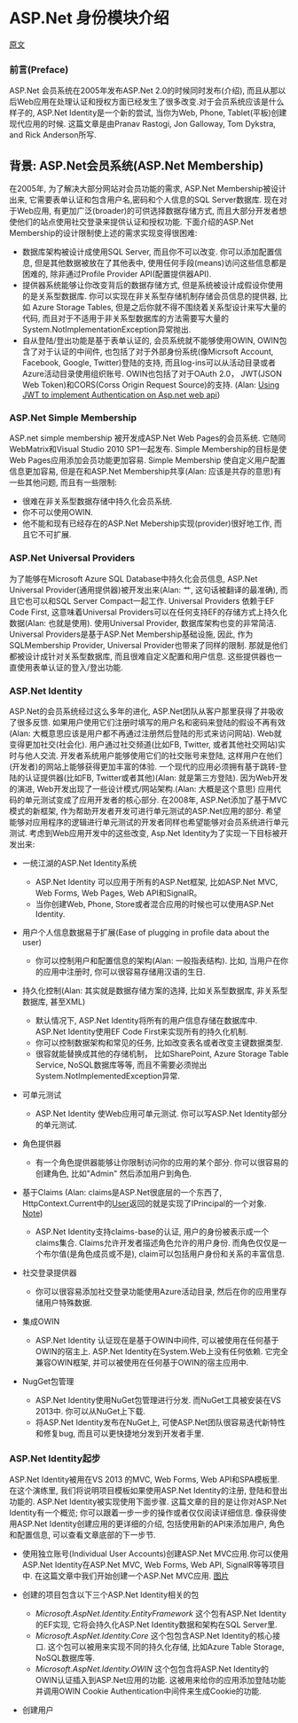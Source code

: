# ASP.Net 身份模块介绍

[原文](http://www.asp.net/identity/overview/getting-started/introduction-to-aspnet-identity)

### 前言(Preface)

ASP.Net 会员系统在2005年发布ASP.Net 2.0的时候同时发布(介绍), 而且从那以后Web应用在处理认证和授权方面已经发生了很多改变.对于会员系统应该是什么样子的, ASP.Net Identity是一个新的尝试, 当你为Web, Phone, Tablet(平板)创建现代应用的时候.
这篇文章是由Pranav Rastogi, Jon Galloway, Tom Dykstra, and Rick Anderson所写.


## 背景: ASP.Net会员系统(ASP.Net Membership)

在2005年, 为了解决大部分网站对会员功能的需求, ASP.Net Membership被设计出来, 它需要表单认证和包含用户名,密码和个人信息的SQL Server数据库. 现在对于Web应用, 有更加广泛(broader)的可供选择数据存储方式, 而且大部分开发者想使他们的站点使用社交登录来提供认证和授权功能. 下面介绍的ASP.Net Membership的设计限制使上述的需求实现变得很困难:

* 数据库架构被设计成使用SQL Server, 而且你不可以改变. 你可以添加配置信息, 但是其他数据被放在了其他表中, 使用任何手段(means)访问这些信息都是困难的, 除非通过Profile Provider API(配置提供器API).
* 提供器系统能够让你改变背后的数据存储方式, 但是系统被设计成假设你使用的是关系型数据库. 你可以实现在非关系型存储机制存储会员信息的提供器, 比如 Azure Storage Tables, 但是之后你就不得不围绕着关系型设计来写大量的代码, 而且对于不适用于非关系型数据库的方法需要写大量的System.NotImplementationException异常抛出.
* 自从登陆/登出功能是基于表单认证的, 会员系统就不能够使用OWIN, OWIN包含了对于认证的中间件, 也包括了对于外部身份系统(像Micrsoft Account, Facebook, Google, Twitter)登陆的支持, 而且log-ins可以从活动目录或者Azure活动目录使用组织账号. OWIN也包括了对于OAuth 2.0， JWT(JSON Web Token)和CORS(Corss Origin Request Source)的支持.  (Alan: [Using JWT to implement Authentication on Asp.net web api](http://stackoverflow.com/questions/23674613/using-jwt-to-implement-authentication-on-asp-net-web-api))

### ASP.Net Simple Membership

ASP.net simple membership 被开发成ASP.Net Web Pages的会员系统. 它随同WebMatrix和Visual Studio 2010 SP1一起发布. Simple Membership的目标是使Web Pages应用添加会员功能更加容易.
Simple Membership 使自定义用户配置信息更加容易, 但是在和ASP.Net Membership共享(Alan: 应该是共存的意思)有一些其他问题, 而且有一些限制:

* 很难在非关系型数据存储中持久化会员系统.
* 你不可以使用OWIN.
* 他不能和现有已经存在的ASP.Net Mebership实现(provider)很好地工作, 而且它不可扩展.

### ASP.Net Universal Providers

为了能够在Microsoft Azure SQL Database中持久化会员信息, ASP.Net Universal Provider(通用提供器)被开发出来(Alan: 艹, 这句话被翻译的最准确), 而且它也可以和SQL Server Compact一起工作. Universal Providers 依赖于EF Code First, 这意味着Universal Providers可以在任何支持EF的存储方式上持久化数据(Alan: 也就是使用). 使用Universal Provider, 数据库架构也变的非常简洁.
Universal Providers是基于ASP.Net Membership基础设施, 因此, 作为SQLMembership Provider, Universal Provider也带来了同样的限制. 那就是他们都被设计成针对关系型数据库, 而且很难自定义配置和用户信息. 这些提供器也一直使用表单认证的登入/登出功能.

### ASP.Net Identity

ASP.Net的会员系统经过这么多年的进化, ASP.Net团队从客户那里获得了并吸收了很多反馈.
如果用户使用它们注册时填写的用户名和密码来登陆的假设不再有效(Alan: 大概意思应该是用户都不再通过注册然后登陆的形式来访问网站). Web就变得更加社交(社会化). 用户通过社交频道(比如FB, Twitter, 或者其他社交网站)实时与他人交流. 开发者系统用户能够使用它们的社交账号来登陆, 这样用户在他们(开发者)的网站上能够获得更加丰富的体验. 一个现代的应用必须拥有基于跳转-登陆的认证提供器(比如FB, Twitter或者其他)(Alan: 就是第三方登陆).
因为Web开发的演进, Web开发出现了一些设计模式/网站架构.(Alan: 大概是这个意思) 应用代码的单元测试变成了应用开发者的核心部分. 在2008年, ASP.Net添加了基于MVC模式的新框架, 作为帮助开发者开发可进行单元测试的ASP.Net应用的部分. 希望能够对应用程序的逻辑进行单元测试的开发者同样也希望能够对会员系统进行单元测试.
考虑到Web应用开发中的这些改变, Asp.Net Identity为了实现一下目标被开发出来:

* 一统江湖的ASP.Net Identity系统
	* ASP.Net Identity 可以应用于所有的ASP.Net框架, 比如ASP.Net MVC, Web Forms, Web Pages, Web API和SignalR。
	* 当你创建Web, Phone, Store或者混合应用的时候也可以使用ASP.Net Identity.

* 用户个人信息数据易于扩展(Ease of plugging in profile data about the user)
	* 你可以控制用户和配置信息的架构(Alan: 一般指表结构). 比如, 当用户在你的应用中注册时, 你可以很容易存储用汉语的生日.

* 持久化控制(Alan: 其实就是数据存储方案的选择, 比如关系型数据库, 非关系型数据库, 甚至XML)
	* 默认情况下, ASP.Net Identity将所有的用户信息存储在数据库中. ASP.Net Identity使用EF Code First来实现所有的持久化机制.
	* 你可以控制数据架构和常见的任务, 比如改变表名或者改变主键数据类型.
	* 很容就能替换成其他的存储机制， 比如SharePoint, Azure Storage Table Service, NoSQL数据库等等, 而且不需要必须抛出System.NotImplementedException异常.

* 可单元测试
	* ASP.Net Identity 使Web应用可单元测试. 你可以写ASP.Net Identity部分的单元测试.

* 角色提供器
	* 有一个角色提供器能够让你限制访问你的应用的某个部分. 你可以很容易的创建角色, 比如"Admin" 然后添加用户到角色.

* 基于Claims (Alan: claims是ASP.Net很底层的一个东西了, HttpContext.Current中的[User](https://msdn.microsoft.com/en-us/library/system.web.httpcontext.user.aspx)返回的就是实现了IPrincipal的一个对象. [Note](http://stackoverflow.com/questions/1064271/asp-net-mvc-set-custom-iidentity-or-iprincipal/10524305#10524305))
	* ASP.Net Identity支持claims-base的认证, 用户的身份被表示成一个claims集合. Claims允许开发者描述角色允许的用户身份. 而角色仅仅是一个布尔值(是角色成员或不是), claim可以包括用户身份和关系的丰富信息.

* 社交登录提供器
	* 你可以很容易添加社交登录功能使用Azure活动目录, 然后在你的应用里存储用户特殊数据.

* 集成OWIN
	* ASP.Net Identity 认证现在是基于OWIN中间件, 可以被使用在任何基于OWIN的宿主上. ASP.Net Identity在System.Web上没有任何依赖. 它完全兼容OWIN框架, 并可以被使用在任何基于OWIN的宿主应用中.

* NugGet包管理
	* ASP.Net Identity使用NuGet包管理进行分发. 而NuGet工具被安装在VS 2013中. 你可以从NuGet上下载.
	* 将ASP.Net Identity发布在NuGet上, 可使ASP.Net团队很容易迭代新特性和修复bug, 而且可以更快捷地分发到开发者手里.


### ASP.Net Identity起步

ASP.Net Identity被用在VS 2013 的MVC, Web Forms, Web API和SPA模板里. 在这个演练里, 我们将说明项目模板如果使用ASP.Net Identity的注册, 登陆和登出功能的.
ASP.Net Identity被实现使用下面步骤. 这篇文章的目的是让你对ASP.Net Identity有一个概览; 你可以跟着一步一步的操作或者仅仅阅读详细信息. 像获得使用ASP.Net Identity创建应用的更详细的介绍, 包括使用新的API来添加用户, 角色和配置信息, 可以查看文章底部的下一步节.

+ 使用独立账号(Individual User Accounts)创建ASP.Net MVC应用.你可以使用ASP.Net Identity在ASP.Net MVC, Web Forms, Web API, SignalR等等项目中. 在这篇文章中我们开始创建一个ASP.Net MVC应用. [图片](http://i2.asp.net/media/4459035/mvc.PNG?cdn_id=2015-05-22-001)
+ 创建的项目包含以下三个ASP.Net Identity相关的包
	* *Microsoft.AspNet.Identity.EntityFramework*
	这个包有ASP.Net Identity的EF实现, 它将会持久化ASP.Net Identity数据和架构在SQL Server里.
	* *Microsoft.AspNet.Identity.Core*
	这个包包含ASP.Net Identity的核心接口. 这个包可以被用来实现不同的持久化存储, 比如Azure Table Storage, NoSQL数据库等.
	* *Microsoft.AspNet.Identity.OWIN*
	这个包包含将ASP.Net Identity的OWIN认证插入到ASP.Net应用的功能. 这被用来给你的应用添加登陆功能并调用OWIN Cookie Authentication中间件来生成Cookie的功能.

+ 创建用户